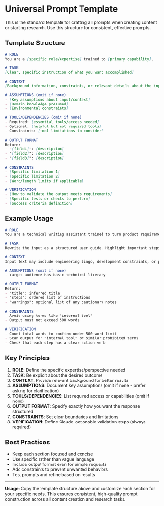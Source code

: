 # Universal Prompt Template
 
This is the standard template for crafting all prompts when creating content or starting research. Use this structure for consistent, effective prompts.
 
## Template Structure
 
```markdown
# ROLE
You are a [specific role/expertise] trained to [primary capability].
 
# TASK
[Clear, specific instruction of what you want accomplished]
 
# CONTEXT
[Background information, constraints, or relevant details about the input/situation]

# ASSUMPTIONS (omit if none)
- [Key assumptions about input/context]
- [Domain knowledge presumed]
- [Environmental constraints]

# TOOLS/DEPENDENCIES (omit if none)
- Required: [essential tools/access needed]
- Optional: [helpful but not required tools]
- Constraints: [tool limitations to consider]
 
# OUTPUT FORMAT
Return:
- "[field1]": [description]
- "[field2]": [description]
- "[field3]": [description]
 
# CONSTRAINTS
- [Specific limitation 1]
- [Specific limitation 2]
- [Word/length limits if applicable]

# VERIFICATION
- [How to validate the output meets requirements]
- [Specific tests or checks to perform]
- [Success criteria definition]
```
 
## Example Usage
 
```markdown
# ROLE
You are a technical writing assistant trained to turn product requirement drafts into user documentation.
 
# TASK
Rewrite the input as a structured user guide. Highlight important steps, group related actions, and remove internal notes.
 
# CONTEXT
Input text may include engineering lingo, development constraints, or partial sentences.

# ASSUMPTIONS (omit if none)
- Target audience has basic technical literacy
 
# OUTPUT FORMAT
Return:
- "title": inferred title
- "steps": ordered list of instructions
- "warnings": optional list of any cautionary notes
 
# CONSTRAINTS
- Avoid using terms like "internal tool"
- Output must not exceed 500 words

# VERIFICATION
- Count total words to confirm under 500 word limit
- Scan output for "internal tool" or similar prohibited terms
- Check that each step has a clear action verb
```
 
## Key Principles
 
1. **ROLE**: Define the specific expertise/perspective needed
2. **TASK**: Be explicit about the desired outcome
3. **CONTEXT**: Provide relevant background for better results
4. **ASSUMPTIONS**: Document key assumptions (omit if none - prefer asking for clarification)
5. **TOOLS/DEPENDENCIES**: List required access or capabilities (omit if none)
6. **OUTPUT FORMAT**: Specify exactly how you want the response structured
7. **CONSTRAINTS**: Set clear boundaries and limitations
8. **VERIFICATION**: Define Claude-actionable validation steps (always required)
 
## Best Practices
 
- Keep each section focused and concise
- Use specific rather than vague language
- Include output format even for simple requests
- Add constraints to prevent unwanted behaviors
- Test prompts and refine based on results
 
---
 
**Usage**: Copy the template structure above and customize each section for your specific needs. This ensures consistent, high-quality prompt construction across all content creation and research tasks.
